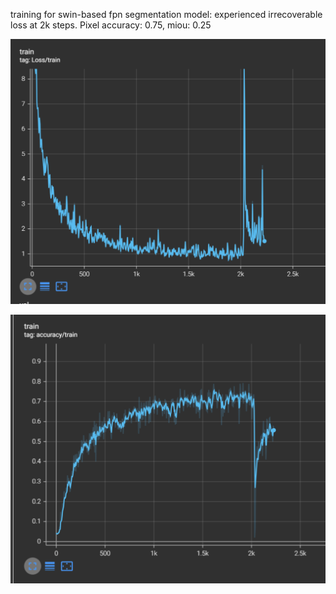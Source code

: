 
training for swin-based fpn segmentation model: experienced irrecoverable loss at 2k steps. Pixel accuracy: 0.75, miou: 0.25

![alt text](ss/loss_spike.png)

![alt text](ss/image.png)